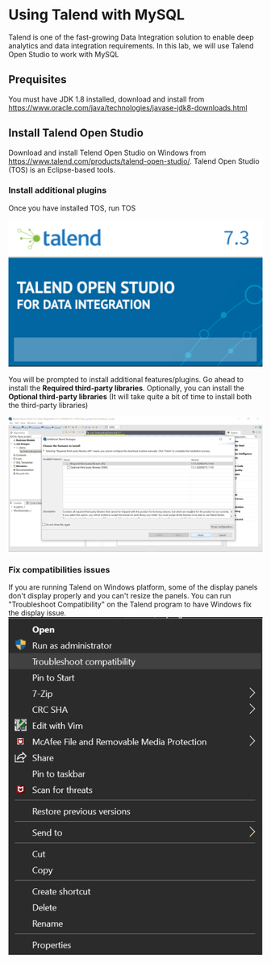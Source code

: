 # Using Talend with MySQL
Talend is one of the fast-growing Data Integration solution to enable deep analytics and data integration requirements. 
In this lab, we will use Talend Open Studio to work with MySQL

## Prequisites
You must have JDK 1.8 installed, download and install from https://www.oracle.com/java/technologies/javase-jdk8-downloads.html

## Install Talend Open Studio
Download and install Telend Open Studio on Windows from https://www.talend.com/products/talend-open-studio/.
Talend Open Studio (TOS) is an Eclipse-based tools. 

### Install additional plugins
Once you have installed TOS, run TOS

![Install](img/T1.png)

You will be prompted to install additional features/plugins. Go ahead to install the **Required third-party libraries**. Optionally, you can install the **Optional third-party libraries** (It will take quite a bit of time to install both the third-party libraries)

![Features](img/T7.png)

### Fix compatibilities issues
If you are running Talend on Windows platform, some of the display panels don't display properly and you can't resize the panels.
You can run "Troubleshoot Compatibility" on the Talend program to have Windows fix the display issue.
![Fix](img/T12.png)


